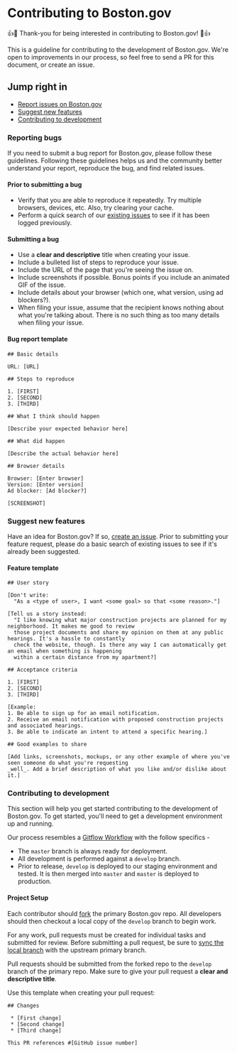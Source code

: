 # Contributing to Boston.gov

:+1::tada: Thank-you for being interested in contributing to Boston.gov! :tada::+1:

This is a guideline for contributing to the development of Boston.gov. We're open to improvements in our process, so feel free to send a PR for this document, or create an issue.

## Jump right in

 * [Report issues on Boston.gov](#reporting-bugs)
 * [Suggest new features](#suggest-new-features)
 * [Contributing to development](#contributing-to-development)

### Reporting bugs

If you need to submit a bug report for Boston.gov, please follow these guidelines. Following these guidelines helps us and the community better understand your report, reproduce the bug, and find related issues.

#### Prior to submitting a bug

 * Verify that you are able to reproduce it repeatedly. Try multiple browsers, devices, etc. Also, try clearing your cache.
 * Perform a quick search of our [existing issues](https://github.com/CityOfBoston/boston.gov/issues) to see if it has been logged previously.

#### Submitting a bug

 * Use a **clear and descriptive** title when creating your issue.
 * Include a bulleted list of steps to reproduce your issue.
 * Include the URL of the page that you're seeing the issue on.
 * Include screenshots if possible. Bonus points if you include an animated GIF of the issue.
 * Include details about your browser (which one, what version, using ad blockers?).
 * When filing your issue, assume that the recipient knows nothing about what you're talking about. There is no such thing as too many details when filing your issue.

#### Bug report template

```
## Basic details

URL: [URL]

## Steps to reproduce

1. [FIRST]
2. [SECOND]
3. [THIRD]

## What I think should happen

[Describe your expected behavior here]

## What did happen

[Describe the actual behavior here]

## Browser details

Browser: [Enter browser]
Version: [Enter version]
Ad blocker: [Ad blocker?]

[SCREENSHOT]
```

### Suggest new features

Have an idea for Boston.gov? If so, [create an issue](https://github.com/CityOfBoston/boston.gov/issues). Prior to submitting your feature request, please do a basic search of existing issues to see if it's already been suggested.

#### Feature template

```
## User story

[Don't write:
  "As a <type of user>, I want <some goal> so that <some reason>."]

[Tell us a story instead:
  "I like knowing what major construction projects are planned for my neighborhood. It makes me good to review
  those project documents and share my opinion on them at any public hearings. It's a hassle to constantly 
  check the website, though. Is there any way I can automatically get an email when something is happening
  within a certain distance from my apartment?]

## Acceptance criteria

1. [FIRST]
2. [SECOND]
3. [THIRD]

[Example:
1. Be able to sign up for an email notification.
2. Receive an email notification with proposed construction projects and associated hearings.
3. Be able to indicate an intent to attend a specific hearing.]

## Good examples to share

[Add links, screenshots, mockups, or any other example of where you've seen someone do what you're requesting
_well_. Add a brief description of what you like and/or dislike about it.]

```

### Contributing to development

This section will help you get started contributing to the development of Boston.gov. To get started, you'll need to get a development environment up and running.

Our process resembles a [Gitflow Workflow](https://www.atlassian.com/git/workflows#!workflow-gitflow) with the follow specifics -

* The `master` branch is always ready for deployment.
* All development is performed against a `develop` branch.
* Prior to release, `develop` is deployed to our staging environment and tested. It is then merged into `master` and `master` is deployed to production.


#### Project Setup

Each contributor should [fork](https://help.github.com/articles/fork-a-repo) the primary Boston.gov repo. All developers should then checkout a local copy of the `develop` branch to begin work.

For any work, pull requests must be created for individual tasks and submitted for review. Before submitting a pull request, be sure to [sync the local branch](https://help.github.com/articles/syncing-a-fork) with the upstream primary branch.

Pull requests should be submitted from the forked repo to the `develop` branch of the primary repo. Make sure to give your pull request a **clear and descriptive title**.

Use this template when creating your pull request:

```
## Changes

 * [First change]
 * [Second change]
 * [Third change]

This PR references #[GitHub issue number]
```
